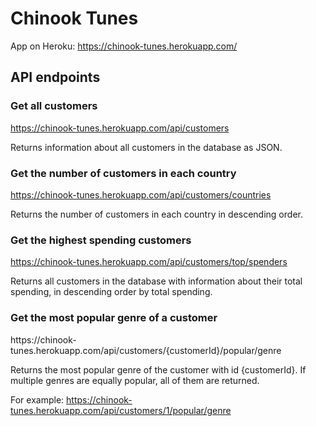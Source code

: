# Chinook Tunes

App on Heroku: https://chinook-tunes.herokuapp.com/

## API endpoints

### Get all customers

https://chinook-tunes.herokuapp.com/api/customers

Returns information about all customers in the database as JSON.

### Get the number of customers in each country

https://chinook-tunes.herokuapp.com/api/customers/countries

Returns the number of customers in each country in descending order.

### Get the highest spending customers

https://chinook-tunes.herokuapp.com/api/customers/top/spenders

Returns all customers in the database with information about their total spending, in descending order by total spending.

### Get the most popular genre of a customer

https<nolink>://chinook-tunes.herokuapp.com/api/customers/{customerId}/popular/genre

Returns the most popular genre of the customer with id {customerId}. If multiple genres are equally popular, all of them are returned.

For example: https://chinook-tunes.herokuapp.com/api/customers/1/popular/genre